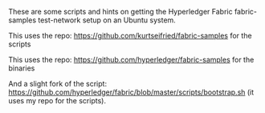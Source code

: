 These are some scripts and hints on getting the Hyperledger Fabric fabric-samples test-network setup on an Ubuntu system.

This uses the repo: https://github.com/kurtseifried/fabric-samples for the scripts

This uses the repo: https://github.com/hyperledger/fabric-samples for the binaries

And a slight fork of the script: https://github.com/hyperledger/fabric/blob/master/scripts/bootstrap.sh (it uses my repo for the scripts).
